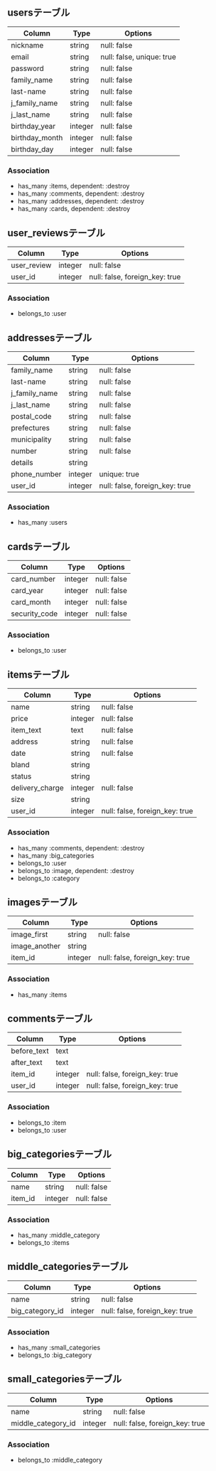 ## usersテーブル
|Column|Type|Options|
|------|----|-------|
|nickname|string|null: false|
|email|string|null: false, unique: true|
|password|string|null: false|
|family_name|string|null: false|
|last-name|string|null: false|
|j_family_name|string|null: false|
|j_last_name|string|null: false|
|birthday_year|integer|null: false|
|birthday_month|integer|null: false|
|birthday_day|integer|null: false|

### Association
- has_many :items, dependent: :destroy
- has_many :comments, dependent: :destroy
- has_many :addresses, dependent: :destroy
- has_many :cards, dependent: :destroy


## user_reviewsテーブル
|Column|Type|Options|
|------|----|-------|
|user_review|integer|null: false|
|user_id|integer|null: false, foreign_key: true|

### Association
- belongs_to :user


## addressesテーブル
|Column|Type|Options|
|------|----|-------|
|family_name|string|null: false|
|last-name|string|null: false|
|j_family_name|string|null: false|
|j_last_name|string|null: false|
|postal_code|string|null: false|
|prefectures|string|null: false|
|municipality|string|null: false|
|number|string|null: false|
|details|string||
|phone_number|integer|unique: true|
|user_id|integer|null: false, foreign_key: true|

### Association
- has_many :users

## cardsテーブル
|Column|Type|Options|
|------|----|-------|
|card_number|integer|null: false|
|card_year|integer|null: false|
|card_month|integer|null: false|
|security_code|integer|null: false|

### Association
- belongs_to :user


## itemsテーブル
|Column|Type|Options|
|------|----|-------|
|name|string|null: false|
|price|integer|null: false|
|item_text|text|null: false|
|address|string|null: false|
|date|string|null: false|
|bland|string||
|status|string||
|delivery_charge|integer|null: false|
|size|string||
|user_id|integer|null: false, foreign_key: true|

### Association
- has_many :comments, dependent: :destroy
- has_many :big_categories
- belongs_to :user
- belongs_to :image, dependent: :destroy
- belongs_to :category


## imagesテーブル
|Column|Type|Options|
|------|----|-------|
|image_first|string|null: false|
|image_another|string||
|item_id|integer|null: false, foreign_key: true|

### Association
- has_many :items


## commentsテーブル
|Column|Type|Options|
|------|----|-------|
|before_text|text||
|after_text|text||
|item_id|integer|null: false, foreign_key: true|
|user_id|integer|null: false, foreign_key: true|

### Association
- belongs_to :item
- belongs_to :user


## big_categoriesテーブル
|Column|Type|Options|
|------|----|-------|
|name|string|null: false|
|item_id|integer|null: false|

### Association
- has_many :middle_category
- belongs_to :items


## middle_categoriesテーブル
|Column|Type|Options|
|------|----|-------|
|name|string|null: false|
|big_category_id|integer|null: false, foreign_key: true|

### Association
- has_many :small_categories
- belongs_to :big_category


## small_categoriesテーブル
|Column|Type|Options|
|------|----|-------|
|name|string|null: false|
|middle_category_id|integer|null: false, foreign_key: true|

### Association
- belongs_to :middle_category